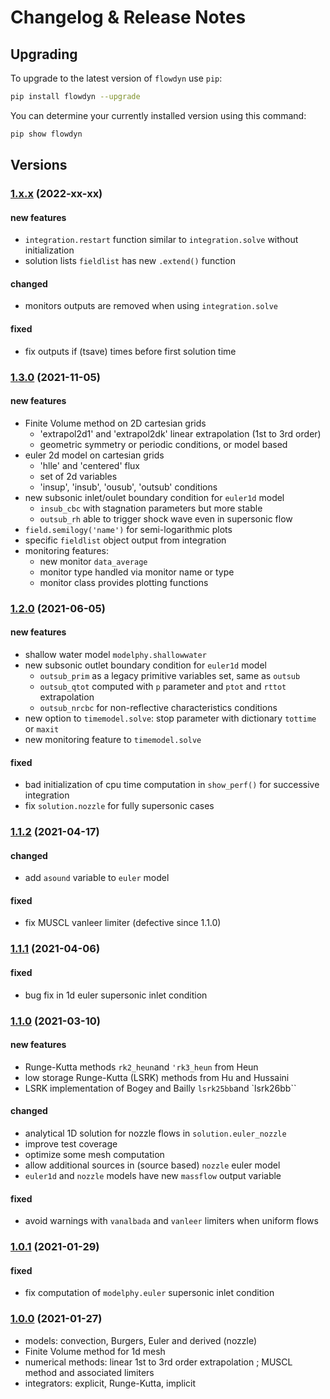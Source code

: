 # Changelog & Release Notes

## Upgrading

To upgrade to the latest version of `flowdyn` use `pip`:

```bash
pip install flowdyn --upgrade
```

You can determine your currently installed version using this command:

```bash
pip show flowdyn
```

## Versions

### [1.x.x](https://pypi.org/project/flowdyn/) (2022-xx-xx)

#### new features

- `integration.restart` function similar to `integration.solve` without initialization
- solution lists `fieldlist` has new `.extend()` function

#### changed

- monitors outputs are removed when using `integration.solve`

#### fixed

- fix outputs if (tsave) times before first solution time

### [1.3.0](https://pypi.org/project/flowdyn/) (2021-11-05)

#### new features

- Finite Volume method on 2D cartesian grids
  - 'extrapol2d1' and 'extrapol2dk' linear extrapolation (1st to 3rd order)
  - geometric symmetry or periodic conditions, or model based
- euler 2d model on cartesian grids
  - 'hlle' and 'centered' flux
  - set of 2d variables
  - 'insup', 'insub', 'ousub', 'outsub' conditions
- new subsonic inlet/oulet boundary condition for `euler1d` model
  - `insub_cbc` with stagnation parameters but more stable
  - `outsub_rh` able to trigger shock wave even in supersonic flow
- `field.semilogy('name')` for semi-logarithmic plots
- specific `fieldlist` object output from integration
- monitoring features:
  - new monitor `data_average`
  - monitor type handled via monitor name or type
  - monitor class provides plotting functions

### [1.2.0](https://pypi.org/project/flowdyn/) (2021-06-05)

#### new features

- shallow water model `modelphy.shallowwater`
- new subsonic outlet boundary condition for `euler1d` model
  - `outsub_prim` as a legacy primitive variables set, same as `outsub`
  - `outsub_qtot` computed with `p` parameter and `ptot` and `rttot` extrapolation
  - `outsub_nrcbc` for non-reflective characteristics conditions
- new option to `timemodel.solve`: stop parameter with dictionary `tottime` or `maxit`
- new monitoring feature to `timemodel.solve`

#### fixed

- bad initialization of cpu time computation in `show_perf()` for successive integration
- fix `solution.nozzle` for fully supersonic cases

### [1.1.2](https://pypi.org/project/flowdyn/) (2021-04-17)

#### changed

- add `asound` variable to `euler` model

#### fixed

- fix MUSCL vanleer limiter (defective since 1.1.0)

### [1.1.1](https://pypi.org/project/flowdyn/) (2021-04-06)

#### fixed

- bug fix in 1d euler supersonic inlet condition

### [1.1.0](https://pypi.org/project/flowdyn/) (2021-03-10)

#### new features

- Runge-Kutta methods `rk2_heun`and `'rk3_heun` from Heun
- low storage Runge-Kutta (LSRK) methods from Hu and Hussaini
- LSRK implementation of Bogey and Bailly `lsrk25bb`and `lsrk26bb``

#### changed

- analytical 1D solution for nozzle flows in `solution.euler_nozzle`
- improve test coverage
- optimize some mesh computation
- allow additional sources in (source based) `nozzle` euler model
- `euler1d` and `nozzle` models have new `massflow` output variable

#### fixed

- avoid warnings with `vanalbada` and `vanleer` limiters when uniform flows

### [1.0.1](https://pypi.org/project/flowdyn/) (2021-01-29)

#### fixed

- fix computation of `modelphy.euler` supersonic inlet condition

### [1.0.0](https://pypi.org/project/flowdyn/) (2021-01-27)

- models: convection, Burgers, Euler and derived (nozzle)
- Finite Volume method for 1d mesh
- numerical methods: linear 1st to 3rd order extrapolation ; MUSCL method and associated limiters
- integrators: explicit, Runge-Kutta, implicit
